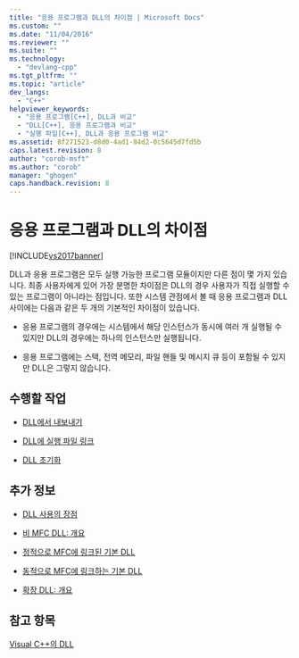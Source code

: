 ```yaml
---
title: "응용 프로그램과 DLL의 차이점 | Microsoft Docs"
ms.custom: ""
ms.date: "11/04/2016"
ms.reviewer: ""
ms.suite: ""
ms.technology: 
  - "devlang-cpp"
ms.tgt_pltfrm: ""
ms.topic: "article"
dev_langs: 
  - "C++"
helpviewer_keywords: 
  - "응용 프로그램[C++], DLL과 비교"
  - "DLL[C++], 응용 프로그램과 비교"
  - "실행 파일[C++], DLL과 응용 프로그램 비교"
ms.assetid: 8f271523-d8d0-4ad1-84d2-0c5645d7fd5b
caps.latest.revision: 8
author: "corob-msft"
ms.author: "corob"
manager: "ghogen"
caps.handback.revision: 8
---
```

# 응용 프로그램과 DLL의 차이점
[!INCLUDE[vs2017banner](../assembler/inline/includes/vs2017banner.md)]

DLL과 응용 프로그램은 모두 실행 가능한 프로그램 모듈이지만 다른 점이 몇 가지 있습니다.  최종 사용자에게 있어 가장 분명한 차이점은 DLL의 경우 사용자가 직접 실행할 수 있는 프로그램이 아니라는 점입니다.  또한 시스템 관점에서 볼 때 응용 프로그램과 DLL 사이에는 다음과 같은 두 개의 기본적인 차이점이 있습니다.  
  
-   응용 프로그램의 경우에는 시스템에서 해당 인스턴스가 동시에 여러 개 실행될 수 있지만 DLL의 경우에는 하나의 인스턴스만 실행됩니다.  
  
-   응용 프로그램에는 스택, 전역 메모리, 파일 핸들 및 메시지 큐 등이 포함될 수 있지만 DLL은 그렇지 않습니다.  
  
## 수행할 작업  
  
-   [DLL에서 내보내기](../build/exporting-from-a-dll.md)  
  
-   [DLL에 실행 파일 링크](../build/linking-an-executable-to-a-dll.md)  
  
-   [DLL 초기화](../build/initializing-a-dll.md)  
  
## 추가 정보  
  
-   [DLL 사용의 장점](../build/advantages-of-using-dlls.md)  
  
-   [비 MFC DLL: 개요](../build/non-mfc-dlls-overview.md)  
  
-   [정적으로 MFC에 링크된 기본 DLL](../build/regular-dlls-statically-linked-to-mfc.md)  
  
-   [동적으로 MFC에 링크하는 기본 DLL](../build/regular-dlls-dynamically-linked-to-mfc.md)  
  
-   [확장 DLL: 개요](../build/extension-dlls-overview.md)  
  
## 참고 항목  
 [Visual C\+\+의 DLL](../build/dlls-in-visual-cpp.md)